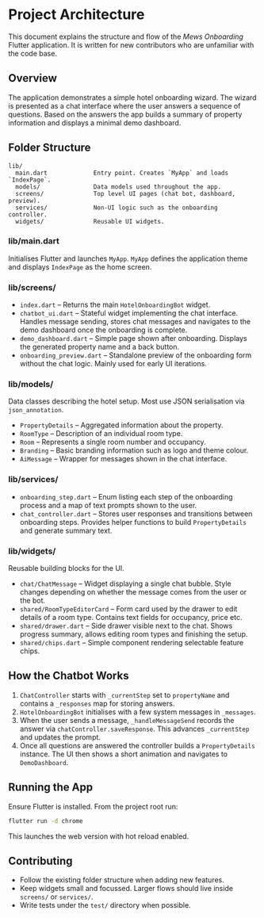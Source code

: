 # Project Architecture

This document explains the structure and flow of the *Mews Onboarding* Flutter
application. It is written for new contributors who are unfamiliar with the
code base.

## Overview

The application demonstrates a simple hotel onboarding wizard. The wizard is
presented as a chat interface where the user answers a sequence of questions.
Based on the answers the app builds a summary of property information and
displays a minimal demo dashboard.

## Folder Structure

```
lib/
  main.dart             Entry point. Creates `MyApp` and loads `IndexPage`.
  models/               Data models used throughout the app.
  screens/              Top level UI pages (chat bot, dashboard, preview).
  services/             Non-UI logic such as the onboarding controller.
  widgets/              Reusable UI widgets.
```

### lib/main.dart

Initialises Flutter and launches `MyApp`. `MyApp` defines the application theme
and displays `IndexPage` as the home screen.

### lib/screens/

- `index.dart` – Returns the main `HotelOnboardingBot` widget.
- `chatbot_ui.dart` – Stateful widget implementing the chat interface.
  Handles message sending, stores chat messages and navigates to the demo
  dashboard once the onboarding is complete.
- `demo_dashboard.dart` – Simple page shown after onboarding. Displays the
  generated property name and a back button.
- `onboarding_preview.dart` – Standalone preview of the onboarding form without
the chat logic. Mainly used for early UI iterations.

### lib/models/

Data classes describing the hotel setup. Most use JSON serialisation via
`json_annotation`.

- `PropertyDetails` – Aggregated information about the property.
- `RoomType` – Description of an individual room type.
- `Room` – Represents a single room number and occupancy.
- `Branding` – Basic branding information such as logo and theme colour.
- `AiMessage` – Wrapper for messages shown in the chat interface.

### lib/services/

- `onboarding_step.dart` – Enum listing each step of the onboarding process
  and a map of text prompts shown to the user.
- `chat_controller.dart` – Stores user responses and transitions between
  onboarding steps. Provides helper functions to build `PropertyDetails` and
  generate summary text.

### lib/widgets/

Reusable building blocks for the UI.

- `chat/ChatMessage` – Widget displaying a single chat bubble. Style changes
  depending on whether the message comes from the user or the bot.
- `shared/RoomTypeEditorCard` – Form card used by the drawer to edit details of
  a room type. Contains text fields for occupancy, price etc.
- `shared/drawer.dart` – Side drawer visible next to the chat. Shows progress
  summary, allows editing room types and finishing the setup.
- `shared/chips.dart` – Simple component rendering selectable feature chips.

## How the Chatbot Works

1. `ChatController` starts with `_currentStep` set to `propertyName` and
   contains a `_responses` map for storing answers.
2. `HotelOnboardingBot` initialises with a few system messages in `_messages`.
3. When the user sends a message, `_handleMessageSend` records the answer via
   `chatController.saveResponse`. This advances `_currentStep` and updates the
   prompt.
4. Once all questions are answered the controller builds a `PropertyDetails`
   instance. The UI then shows a short animation and navigates to
   `DemoDashboard`.

## Running the App

Ensure Flutter is installed. From the project root run:

```bash
flutter run -d chrome
```

This launches the web version with hot reload enabled.

## Contributing

- Follow the existing folder structure when adding new features.
- Keep widgets small and focussed. Larger flows should live inside `screens/`
  or `services/`.
- Write tests under the `test/` directory when possible.

